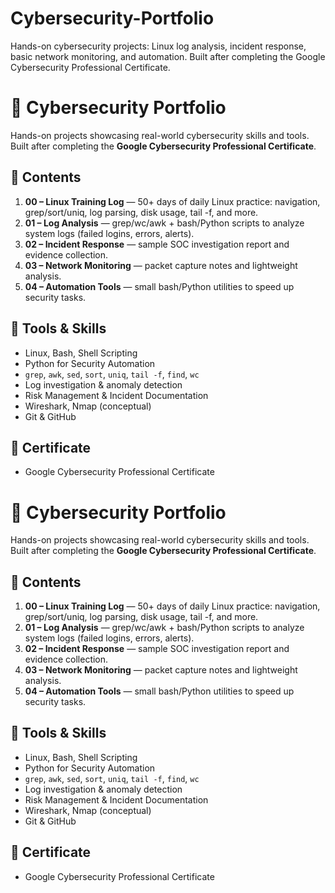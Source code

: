 # Cybersecurity-Portfolio
Hands-on cybersecurity projects: Linux log analysis, incident response, basic network monitoring, and automation. Built after completing the Google Cybersecurity Professional Certificate.
# 🧠 Cybersecurity Portfolio

Hands-on projects showcasing real-world cybersecurity skills and tools.  
Built after completing the **Google Cybersecurity Professional Certificate**.

## 🔐 Contents
1. **00 – Linux Training Log** — 50+ days of daily Linux practice: navigation, grep/sort/uniq, log parsing, disk usage, tail -f, and more.
2. **01 – Log Analysis** — grep/wc/awk + bash/Python scripts to analyze system logs (failed logins, errors, alerts).
3. **02 – Incident Response** — sample SOC investigation report and evidence collection.
4. **03 – Network Monitoring** — packet capture notes and lightweight analysis.
5. **04 – Automation Tools** — small bash/Python utilities to speed up security tasks.

## 🧰 Tools & Skills
- Linux, Bash, Shell Scripting
- Python for Security Automation
- `grep`, `awk`, `sed`, `sort`, `uniq`, `tail -f`, `find`, `wc`
- Log investigation & anomaly detection
- Risk Management & Incident Documentation
- Wireshark, Nmap (conceptual)
- Git & GitHub

## 📜 Certificate
- Google Cybersecurity Professional Certificate
# 🧠 Cybersecurity Portfolio

Hands-on projects showcasing real-world cybersecurity skills and tools.  
Built after completing the **Google Cybersecurity Professional Certificate**.

## 🔐 Contents
1. **00 – Linux Training Log** — 50+ days of daily Linux practice: navigation, grep/sort/uniq, log parsing, disk usage, tail -f, and more.
2. **01 – Log Analysis** — grep/wc/awk + bash/Python scripts to analyze system logs (failed logins, errors, alerts).
3. **02 – Incident Response** — sample SOC investigation report and evidence collection.
4. **03 – Network Monitoring** — packet capture notes and lightweight analysis.
5. **04 – Automation Tools** — small bash/Python utilities to speed up security tasks.

## 🧰 Tools & Skills
- Linux, Bash, Shell Scripting
- Python for Security Automation
- `grep`, `awk`, `sed`, `sort`, `uniq`, `tail -f`, `find`, `wc`
- Log investigation & anomaly detection
- Risk Management & Incident Documentation
- Wireshark, Nmap (conceptual)
- Git & GitHub

## 📜 Certificate
- Google Cybersecurity Professional Certificate
